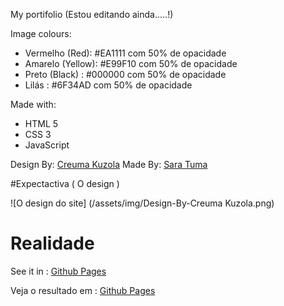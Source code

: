 My portifolio (Estou editando ainda.....!)

Image colours:

  - Vermelho (Red): #EA1111 com 50% de opacidade 
  - Amarelo (Yellow): #E99F10 com 50% de opacidade 
  - Preto (Black) : #000000 com 50% de opacidade 
  - Lilás : #6F34AD com 50% de opacidade
  


Made with:
  - HTML 5
  - CSS 3
  - JavaScript

Design By: [Creuma Kuzola](https://github.com/Creuma-Kuzola)
Made By: [Sara Tuma](https://github.com/SaraTuma)

#Expectactiva ( O design )

![O design do site] (/assets/img/Design-By-Creuma Kuzola.png)

# Realidade

See it in : [Github Pages](https://saratuma.github.io/Portifolio/)

Veja o resultado em : [Github Pages](https://saratuma.github.io/Portifolio/)
